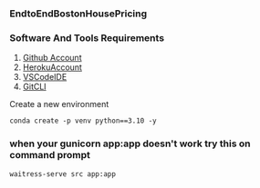 ### EndtoEndBostonHousePricing

### Software And Tools Requirements

1. [Github Account](https://github.com)
2. [HerokuAccount](https://heroku.com)
3. [VSCodeIDE](https://code.visualstudio.com/)
4. [GitCLI](https://git-scm.com/book/en/v2/Getting-Started-The-Command-Line)

Create a new environment

```conda create -p venv python==3.10 -y```

### when your gunicorn app:app doesn't work try this on command prompt
```
waitress-serve src app:app
```